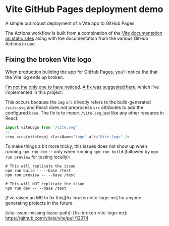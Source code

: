 # Vite GitHub Pages deployment demo

A simple but robust deployment of a Vite app to GitHub Pages.

The Actions workflow is built from a combination of the [Vite documentation on static sites][vite-static] along with the documentation from the various GitHub Actions in use.

## Fixing the broken Vite logo

When production building the app for GitHub Pages, you'll notice the that the Vite log ends up broken.

[I'm not the only one to have noticed](https://github.com/vitejs/vite/issues/10601). [A fix was suggested here](https://github.com/vitejs/vite/issues/7358), which I've implemented in this project.

This occurs because the `img` `src` directly refers to the build-generated `/vite.svg` and React does not preprocess `src` attributes to add the configured `base`.
The fix is to import `/vite.svg` just like any other resource in React:

```ts
import viteLogo from '/vite.svg'
// ...
<img src={viteLogo} className="logo" alt="Vite logo" />
```

To make things a bit more tricky, this issues does not show up when running `npm run dev` -- only when running `npm run build` (followed by `npm run preview` for testing locally):

```shell
# This will replicate the issue
npm run build -- --base /test
npm run preview -- --base /test

# This will NOT replicate the issue
npm run dev -- --base /test
```

[I've raised an MR to fix this][fix-broken-vite-logo-mr] for anyone generating projects in the future.

[vite-static]: https://vitejs.dev/guide/static-deploy.html
[vite-issue-react-broken-icon]: https://github.com/vitejs/vite/issues/10601
[vite-issue-missing-base-path]:
[fix-broken-vite-logo-mr]: https://github.com/vitejs/vite/pull/12374
